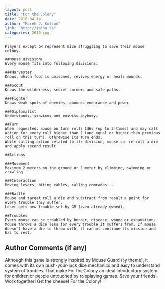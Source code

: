 ```yaml
---
layout: post
title: "For the Colony"
date: 2016-04-14
author: "Marek J. Kolcun"
link: "http://jocho.sk"
categories: 2016 rpg
---
```

```
Players except GM represent mice struggling to save their mouse colony.

##Mouse divisions
Every mouse fits into following divisions:

###Harvester
Knows, which food is poisoned, revives energy or heals wounds.

###Scout
Knows the wilderness, secret corners and safe paths.

###Fighter
Knows weak spots of enemies, abounds endurance and power.

###Diplomatist
Understands, convices and outwits anybody.

##Turn
When requested, mouse on turn rolls 1d6s (up to 3 times) and may call action for every roll higher than 1 (and equal or higher than previous roll on this turn). Othrewise its turn ends. 
While calling action related to its division, mouse can re-roll a die and apply second result.

##Actions

###Movement
Maximum 2 meters on the ground or 1 meter by climbing, swimming or crawling.

###Interaction
Moving levers, biting cables, calling comrades...

###Battle
Mouse and target roll a die and substract from result a point for every trouble they suffer.
Loser gets new trouble set by GM (even already owned).

##Troubles
Every mouse can be troubled by hunger, disease, wound or exhaustion.
Mouse throws a dice less for every trouble it suffers from. If mouse doesn't have a die to throw with, it cannot continue its mission and has to rest.

```
## Author Comments (if any)

Although this game is strongly inspired by Mouse Guard (by theme), it comes with its own push-your-luck dice mechanics and easy to understand system of troubles.
That make For the Colony an ideal introductory system for children or people untouched by roleplaying games.
Save your friends! Work together! Get the cheese! For the Colony!
